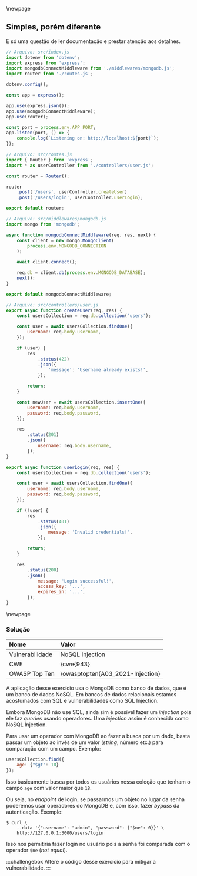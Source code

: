 \newpage
## Simples, porém diferente

É só uma questão de ler documentação e prestar atenção aos detalhes.

```js
// Arquivo: src/index.js
import dotenv from 'dotenv';
import express from 'express';
import mongodbConnectMiddleware from './middlewares/mongodb.js';
import router from './routes.js';

dotenv.config();

const app = express();

app.use(express.json());
app.use(mongodbConnectMiddleware);
app.use(router);

const port = process.env.APP_PORT;
app.listen(port, () => {
    console.log(`Listening on: http://localhost:${port}`);
});
```

```js
// Arquivo: src/routes.js
import { Router } from 'express';
import * as userController from './controllers/user.js';

const router = Router();

router
    .post('/users', userController.createUser)
    .post('/users/login', userController.userLogin);

export default router;
```

```js
// Arquivo: src/middlewares/mongodb.js
import mongo from 'mongodb';

async function mongodbConnectMiddleware(req, res, next) {
    const client = new mongo.MongoClient(
        process.env.MONGODB_CONNECTION
    );

    await client.connect();

    req.db = client.db(process.env.MONGODB_DATABASE);
    next();
}

export default mongodbConnectMiddleware;
```

```js
// Arquivo: src/controllers/user.js
export async function createUser(req, res) {
    const usersCollection = req.db.collection('users');

    const user = await usersCollection.findOne({
        username: req.body.username,
    });

    if (user) {
        res
            .status(422)
            .json({
                'message': 'Username already exists!',
            });

        return;
    }

    const newUser = await usersCollection.insertOne({
        username: req.body.username,
        password: req.body.password,
    });

    res
        .status(201)
        .json({
            username: req.body.username,
        });
}

export async function userLogin(req, res) {
    const usersCollection = req.db.collection('users');

    const user = await usersCollection.findOne({
        username: req.body.username,
        password: req.body.password,
    });

    if (!user) {
        res
            .status(401)
            .json({
                message: 'Invalid credentials!',
            });

        return;
    }

    res
        .status(200)
        .json({
            message: 'Login successful!',
            access_key: '...',
            expires_in: '...',
        });
}
```

\newpage
### Solução

| **Nome**        | **Valor**                        |
| :-------------- | :------------------------------- |
| Vulnerabilidade | NoSQL Injection                  |
| CWE             | \cwe{943}                        |
| OWASP Top Ten   | \owasptopten{A03_2021-Injection} |

A aplicação desse exercício usa o MongoDB como banco de dados, que é um banco de dados NoSQL.
Em bancos de dados relacionais estamos acostumados com SQL e vulnerabilidades como SQL Injection.

Embora MongoDB não use SQL, ainda sim é possível fazer um *injection* pois ele faz *queries* usando
operadores. Uma *injection* assim é conhecida como NoSQL Injection.

Para usar um operador com MongoDB ao fazer a busca por um dado, basta passar um objeto ao invés
de um valor (*string*, número etc.) para comparação com um campo. Exemplo:

```js
usersCollection.find({
    age: {"$gt": 18}
});
```

Isso basicamente busca por todos os usuários nessa coleção que tenham o campo `age` com valor maior
que `18`.

Ou seja, no *endpoint* de login, se passarmos um objeto no lugar da senha poderemos usar operadores
do MongoDB e, com isso, fazer *bypass* da autenticação. Exemplo:

```console
$ curl \
    --data '{"username": "admin", "password": {"$ne": 0}}' \
    http://127.0.0.1:3000/users/login
```

Isso nos permitiria fazer login no usuário pois a senha foi comparada com o operador `$ne`
(*not equal*).

:::challengebox
Altere o código desse exercício para mitigar a vulnerabilidade.
:::
